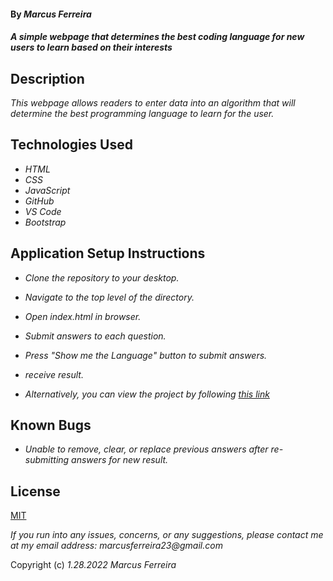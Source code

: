 #### By _**Marcus Ferreira**_

#### _A simple webpage that determines the best coding language for new users to learn based on their interests_

## Description

_This webpage allows readers to enter data into an algorithm that will determine the best programming language to learn for the user._

## Technologies Used

* _HTML_
* _CSS_
* _JavaScript_
* _GitHub_
* _VS Code_
* _Bootstrap_

## Application Setup Instructions

* _Clone the repository to your desktop._
* _Navigate to the top level of the directory._
* _Open index.html in browser._
* _Submit answers to each question._
* _Press "Show me the Language" button to submit answers._
* _receive result._

* _Alternatively, you can view the project by following [this link](https://github.com/Mafer1017/Language)_

## Known Bugs
* _Unable to remove, clear, or replace previous answers after re-submitting answers for new result._
## License
[MIT](https://opensource.org/licenses/MIT)


_If you run into any issues, concerns, or any suggestions, please contact me at my email address: marcusferreira23@gmail.com_

Copyright (c) _1.28.2022_ _Marcus Ferreira_